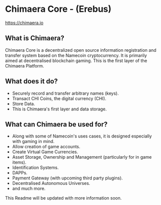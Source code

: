 Chimaera Core - (Erebus)
=====================================

https://chimaera.io

What is Chimaera? 
----------------

Chimaera Core is a decentralized open source information registration and transfer system based on the Namecoin cryptocurrency. It is primarily aimed at decentralised blockchain gaming.
This is the first layer of the Chimaera Platform.

What does it do?
----------------

* Securely record and transfer arbitrary names (keys).
* Transact CHI Coins, the digital currency (CHI).
* Store Data.
* This is Chimaera's first layer and data storage.

What can Chimaera be used for?
----------------

* Along with some of Namecoin's uses cases, it is designed especially with gaming in mind.
* Allow creation of game accounts.
* Create Virtual Game Currencies.
* Asset Storage, Ownership and Management (particularly for in game items).
* Identification Systems.
* DAPPs.
* Payment Gateway (with upcoming third party plugins).
* Decentralised Autonomous Universes.
* and much more.

This Readme will be updated with more information soon.
